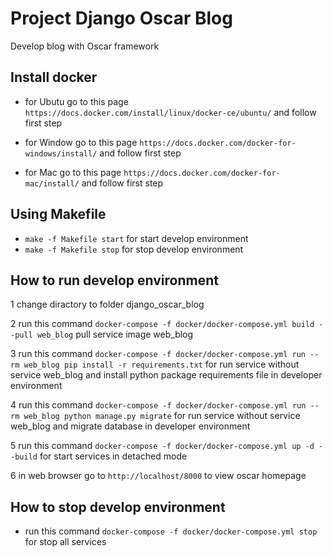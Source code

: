 # Project Django Oscar Blog

Develop blog with Oscar framework

## Install docker
- for Ubutu go to this page `https://docs.docker.com/install/linux/docker-ce/ubuntu/` and follow first step

- for Window go to this page `https://docs.docker.com/docker-for-windows/install/` and follow first step

- for Mac go to this page `https://docs.docker.com/docker-for-mac/install/` and follow first step

## Using Makefile
- `make -f Makefile start` for start develop environment
- `make -f Makefile stop` for stop develop environment

## How to run develop environment
1 change diractory to folder django_oscar_blog

2 run this command `docker-compose -f docker/docker-compose.yml build --pull web_blog` pull service image web_blog

3 run this command `docker-compose -f docker/docker-compose.yml run --rm web_blog pip install -r requirements.txt` for run service without service web_blog and install python package requirements file in developer environment

4 run this command `docker-compose -f docker/docker-compose.yml run --rm web_blog python manage.py migrate` for run service without service web_blog and migrate database in developer environment

5 run this command `docker-compose -f docker/docker-compose.yml up -d --build` for start services in detached mode

6 in web browser go to `http://localhost/8000` to view oscar homepage

## How to stop develop environment
- run this command `docker-compose -f docker/docker-compose.yml stop` for stop all services
